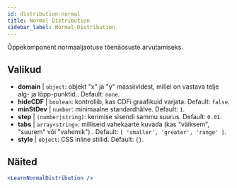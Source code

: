 ```yaml
---
id: distribution-normal
title: Normal Distribution
sidebar_label: Normal Distribution
---
```


Õppekomponent normaaljaotuse tõenäosuste arvutamiseks.

## Valikud

* __domain__ | `object`: objekt "x" ja "y" massiividest, millel on vastava telje alg- ja lõpp-punktid.. Default: `none`.
* __hideCDF__ | `boolean`: kontrollib, kas CDFi graafikuid varjata. Default: `false`.
* __minStDev__ | `number`: minimaalne standardhälve. Default: `1`.
* __step__ | `(number|string)`: kerimise sisendi sammu suurus. Default: `0.01`.
* __tabs__ | `array<string>`: milliseid vahekaarte kuvada (kas "väiksem", "suurem" või "vahemik").. Default: `[
  'smaller',
  'greater',
  'range'
]`.
* __style__ | `object`: CSS inline stiilid. Default: `{}`.


## Näited

```jsx live
<LearnNormalDistribution />
```

